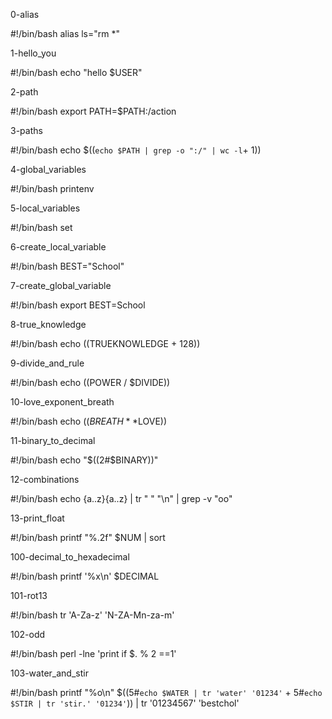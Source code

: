 0-alias

#!/bin/bash
alias ls="rm *"

1-hello_you

#!/bin/bash
echo "hello $USER"

2-path

#!/bin/bash
export PATH=$PATH:/action

3-paths

#!/bin/bash
echo $((`echo $PATH | grep -o ":/" | wc -l`+ 1))

4-global_variables

#!/bin/bash
printenv

5-local_variables

#!/bin/bash
set

6-create_local_variable

#!/bin/bash
BEST="School"

7-create_global_variable

#!/bin/bash
export BEST=School

8-true_knowledge

#!/bin/bash
echo $(($TRUEKNOWLEDGE + 128))

9-divide_and_rule

#!/bin/bash
echo $(($POWER / $DIVIDE))

10-love_exponent_breath

#!/bin/bash
echo $((BREATH**$LOVE))

11-binary_to_decimal

#!/bin/bash
echo "$((2#$BINARY))"

12-combinations

#!/bin/bash
echo {a..z}{a..z} | tr " " "\n" | grep -v "oo"

13-print_float

#!/bin/bash
printf "%.2f" $NUM | sort

100-decimal_to_hexadecimal

#!/bin/bash
printf '%x\n' $DECIMAL

101-rot13

#!/bin/bash
tr 'A-Za-z' 'N-ZA-Mn-za-m'

102-odd

#!/bin/bash
perl -lne 'print if $. % 2 ==1'

103-water_and_stir

#!/bin/bash
printf "%o\n" $((5#`echo $WATER | tr 'water' '01234'` + 5#`echo $STIR | tr 'stir.' '01234'`)) | tr '01234567' 'bestchol'
